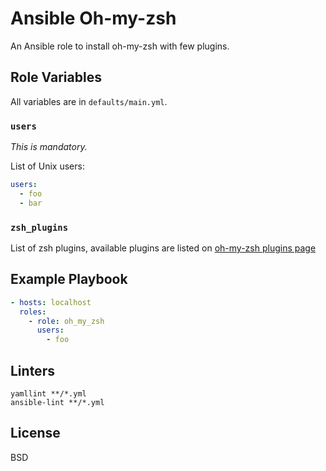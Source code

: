 # Ansible Oh-my-zsh

An Ansible role to install oh-my-zsh with few plugins.

## Role Variables

All variables are in `defaults/main.yml`.

### `users`

_This is mandatory._

List of Unix users:
```yaml
users:
  - foo
  - bar
```

### `zsh_plugins`

List of zsh plugins, available plugins are listed on [oh-my-zsh plugins page](https://github.com/robbyrussell/oh-my-zsh/wiki/Plugins)

## Example Playbook

```yaml
- hosts: localhost
  roles:
    - role: oh_my_zsh
      users:
        - foo
```

## Linters
```shell
yamllint **/*.yml
ansible-lint **/*.yml
```

## License

BSD
